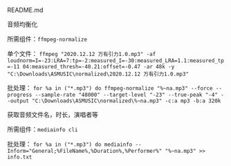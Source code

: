 README.md


音频均衡化



所需组件：```ffmpeg-normalize```



单个文件：
```ffmpeg "2020.12.12 万有引力1.0.mp3" -af loudnorm=I=-23:LRA=7:tp=-2:measured_I=-30:measured_LRA=1.1:measured_tp=-11 04:measured_thresh=-40.21:offset=-0.47 -ar 48k -y "C:\Downloads\ASMUSIC\normalized\2020.12.12 万有引力1.0.mp3"```


批处理：
```for %a in ("*.mp3") do ffmpeg-normalize "%~na.mp3" --force --progress --sample-rate "48000" --target-level "-23" --true-peak "-4" --output "C:\Downloads\ASMUSIC\normalized\%~na.mp3" -c:a mp3 -b:a 320k```



获取音频文件名，时长，演唱者等



所需组件：```mediainfo cli```



批处理：
```for %a in ("*.mp3") do mediainfo --Inform="General;%FileName%,%Duration%,%Performer%" "%~na.mp3" >> info.txt```



